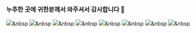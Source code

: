 ### 누추한 곳에 귀한분께서 와주셔서 감사합니다 👋





<img src = "https://img.shields.io/badge/Java-ED8B00?style=for-the-badge&logo=openjdk&logoColor=white">&nbsp
<img src = "https://img.shields.io/badge/JavaScript-F7DF1E?style=for-the-badge&logo=JavaScript&logoColor=white">&nbsp
<img src = "https://img.shields.io/badge/Python-3776AB?style=for-the-badge&logo=python&logoColor=white">&nbsp
<img src = "https://img.shields.io/badge/HTML-239120?style=for-the-badge&logo=html5&logoColor=white">&nbsp
<img src = "https://img.shields.io/badge/CSS-239120?&style=for-the-badge&logo=css3&logoColor=white">&nbsp
<img src = "https://img.shields.io/badge/Android-3DDC84?style=for-the-badge&logo=android&logoColor=white">&nbsp
<img src = "https://img.shields.io/badge/MySQL-00000F?style=for-the-badge&logo=mysql&logoColor=white">&nbsp
<img src = "https://img.shields.io/badge/Flask-000000?style=for-the-badge&logo=flask&logoColor=white">&nbsp
<!--
**bbmini96/bbmini96** is a ✨ _special_ ✨ repository because its `README.md` (this file) appears on your GitHub profile.

Here are some ideas to get you started:

- 🔭 I’m currently working on ...
- 🌱 I’m currently learning ...
- 👯 I’m looking to collaborate on ...
- 🤔 I’m looking for help with ...
- 💬 Ask me about ...
- 📫 How to reach me: ...
- 😄 Pronouns: ...
- ⚡ Fun fact: ...
-->
